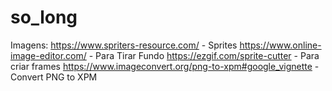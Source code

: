 # so_long


Imagens:
https://www.spriters-resource.com/ - Sprites
https://www.online-image-editor.com/ - Para Tirar Fundo
https://ezgif.com/sprite-cutter - Para criar frames
https://www.imageconvert.org/png-to-xpm#google_vignette - Convert PNG to XPM
